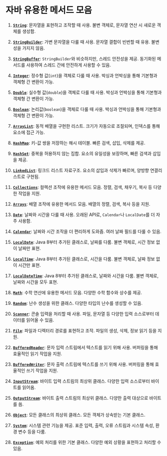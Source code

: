 # 자바 유용한 메서드 모음

01. [**`String`**](https://github.com/cherrycoder9/syntax-archive/blob/main/Java/Method/01.%20String.md): 문자열을 표현하고 조작할 때 사용. 불변 객체로, 문자열 연산 시 새로운 객체를 생성함.

02. [**`StringBuilder`**](https://github.com/cherrycoder9/syntax-archive/blob/main/Java/Method/02.%20StringBuilder.md): 가변 문자열을 다룰 때 사용. 문자열 결합이 빈번할 때 유용. 불변성을 가지지 않음.

03. [**`StringBuffer`**](https://github.com/cherrycoder9/syntax-archive/blob/main/Java/Method/03.%20StringBuffer.md): `StringBuilder`와 비슷하지만, 스레드 안전성을 제공. 동기화된 메서드를 사용하여 스레드 간에 안전하게 사용할 수 있음.

04. [**`Integer`**](https://github.com/cherrycoder9/syntax-archive/blob/main/Java/Method/04.%20Integer.md): 정수형 값(`int`)을 객체로 다룰 때 사용. 박싱과 언박싱을 통해 기본형과 객체형 간 변환이 가능.

05. [**`Double`**](https://github.com/cherrycoder9/syntax-archive/blob/main/Java/Method/05.%20Double.md): 실수형 값(`double`)을 객체로 다룰 때 사용. 박싱과 언박싱을 통해 기본형과 객체형 간 변환이 가능.

06. [**`Boolean`**](https://github.com/cherrycoder9/syntax-archive/blob/main/Java/Method/06.%20Boolean.md): 논리값(`boolean`)을 객체로 다룰 때 사용. 박싱과 언박싱을 통해 기본형과 객체형 간 변환이 가능.

07. [**`ArrayList`**](https://github.com/cherrycoder9/syntax-archive/blob/main/Java/Method/07.%20ArrayList.md): 동적 배열을 구현한 리스트. 크기가 자동으로 조절되며, 인덱스를 통해 요소에 접근 가능.

08. [**`HashMap`**](https://github.com/cherrycoder9/syntax-archive/blob/main/Java/Method/08.%20HashMap.md): 키-값 쌍을 저장하는 해시 테이블. 빠른 검색, 삽입, 삭제를 제공.

09. [**`HashSet`**](https://github.com/cherrycoder9/syntax-archive/blob/main/Java/Method/09.%20HashSet.md): 중복을 허용하지 않는 집합. 요소의 유일성을 보장하며, 빠른 검색과 삽입을 제공.

10. [**`LinkedList`**](https://github.com/cherrycoder9/syntax-archive/blob/main/Java/Method/10.%20LinkedList.md): 링크드 리스트 자료구조. 요소의 삽입과 삭제가 빠르며, 양방향 연결리스트로 구현됨.

11. [**`Collections`**](https://github.com/cherrycoder9/syntax-archive/blob/main/Java/Method/11.%20Collections.md): 컬렉션 조작에 유용한 메서드 모음. 정렬, 검색, 채우기, 복사 등 다양한 작업을 지원.

12. [**`Arrays`**](https://github.com/cherrycoder9/syntax-archive/blob/main/Java/Method/12.%20Arrays.md): 배열 조작에 유용한 메서드 모음. 배열의 정렬, 검색, 복사 등을 지원.

13. [**`Date`**](https://github.com/cherrycoder9/syntax-archive/blob/main/Java/Method/13.%20Date.md): 날짜와 시간을 다룰 때 사용. 오래된 API로, `Calendar`나 `LocalDate`를 더 자주 사용함.

14. [**`Calendar`**](https://github.com/cherrycoder9/syntax-archive/blob/main/Java/Method/14.%20Calendar.md): 날짜와 시간 조작을 더 편리하게 도와줌. 여러 날짜 필드를 다룰 수 있음.

15. [**`LocalDate`**](https://github.com/cherrycoder9/syntax-archive/blob/main/Java/Method/15.%20LocalDate.md): Java 8부터 추가된 클래스로, 날짜를 다룸. 불변 객체로, 시간 정보 없이 날짜만 표현.

16. [**`LocalTime`**](https://github.com/cherrycoder9/syntax-archive/blob/main/Java/Method/16.%20LocalTime.md): Java 8부터 추가된 클래스로, 시간을 다룸. 불변 객체로, 날짜 정보 없이 시간만 표현.

17. [**`LocalDateTime`**](https://github.com/cherrycoder9/syntax-archive/blob/main/Java/Method/17.%20LocalDateTime.md): Java 8부터 추가된 클래스로, 날짜와 시간을 다룸. 불변 객체로, 날짜와 시간을 모두 표현.

18. [**`Math`**](https://github.com/cherrycoder9/syntax-archive/blob/main/Java/Method/18.%20Math.md): 수학 연산에 유용한 메서드 모음. 다양한 수학 함수와 상수를 제공.

19. [**`Random`**](https://github.com/cherrycoder9/syntax-archive/blob/main/Java/Method/19.%20Random.md): 난수 생성을 위한 클래스. 다양한 타입의 난수를 생성할 수 있음.

20. [**`Scanner`**](https://github.com/cherrycoder9/syntax-archive/blob/main/Java/Method/20.%20Scanner.md): 콘솔 입력을 처리할 때 사용. 파일, 문자열 등 다양한 입력 소스로부터 데이터를 읽어올 수 있음.

21. [**`File`**](https://github.com/cherrycoder9/syntax-archive/blob/main/Java/Method/21.%20File.md): 파일과 디렉터리 경로를 표현하고 조작. 파일의 생성, 삭제, 정보 읽기 등을 지원.

22. [**`BufferedReader`**](https://github.com/cherrycoder9/syntax-archive/blob/main/Java/Method/22.%20BufferedReader.md): 문자 입력 스트림에서 텍스트를 읽기 위해 사용. 버퍼링을 통해 효율적인 읽기 작업을 지원.

23. [**`BufferedWriter`**](https://github.com/cherrycoder9/syntax-archive/blob/main/Java/Method/23.%20BufferedWriter.md): 문자 출력 스트림에 텍스트를 쓰기 위해 사용. 버퍼링을 통해 효율적인 쓰기 작업을 지원.

24. [**`InputStream`**](https://github.com/cherrycoder9/syntax-archive/blob/main/Java/Method/24.%20InputStream.md): 바이트 입력 스트림의 최상위 클래스. 다양한 입력 소스로부터 바이트를 읽어옴.

25. [**`OutputStream`**](https://github.com/cherrycoder9/syntax-archive/blob/main/Java/Method/25.%20OutputStream.md): 바이트 출력 스트림의 최상위 클래스. 다양한 출력 대상으로 바이트를 씀.

26. [**`Object`**](https://github.com/cherrycoder9/syntax-archive/blob/main/Java/Method/26.%20Object.md): 모든 클래스의 최상위 클래스. 모든 객체가 상속받는 기본 클래스.

27. [**`System`**](https://github.com/cherrycoder9/syntax-archive/blob/main/Java/Method/27.%20System.md): 시스템 관련 기능을 제공. 표준 입력, 출력, 오류 스트림과 시스템 속성, 환경 변수 등을 다룸.

28. [**`Exception`**](https://github.com/cherrycoder9/syntax-archive/blob/main/Java/Method/28.%20Exception.md): 예외 처리를 위한 기본 클래스. 다양한 예외 상황을 표현하고 처리할 수 있음.
